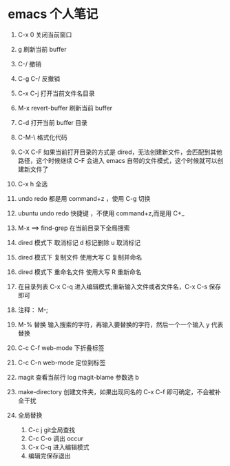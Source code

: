 # emacs 个人笔记

1. C-x 0 关闭当前窗口

2. g 刷新当前 buffer

3. C-/ 撤销

4. C-g C-/ 反撤销

5. C-x C-j 打开当前文件名目录

6. M-x revert-buffer 刷新当前 buffer

7. C-d 打开当前 buffer 目录

8. C-M-\ 格式化代码

9. C-X C-F 如果当前打开目录的方式是 dired，无法创建新文件，会匹配到其他路径，这个时候继续 C-F 会进入 emacs 自带的文件模式，这个时候就可以创建新文件了

10. C-x h 全选

11. undo redo 都是用 command+z ，使用 C-g 切换

12. ubuntu undo redo 快捷键 ，不使用 command+z,而是用 C+\_

13. M-x ==> find-grep 在当前目录下全局搜索

14. dired 模式下 取消标记 d 标记删除 u 取消标记

15. dired 模式下 复制文件 使用大写 C 复制并命名

16. dired 模式下 重命名文件 使用大写 R 重新命名

17. 在目录列表 C-x C-q 进入编辑模式;重新输入文件或者文件名，C-x C-s 保存 即可

18. 注释： M-;

19. M-% 替换 输入搜索的字符，再输入要替换的字符，然后一个一个输入 y 代表替换

20. C-c C-f web-mode 下折叠标签

21. C-c C-n web-mode 定位到标签

22. magit 查看当前行 log magit-blame 参数选 b

23. make-directory 创建文件夹，如果出现同名的 C-x C-f 即可确定，不会被补全干扰 

24. 全局替换
    1. C-c j git全局查找
    2. C-c C-o 调出 occur
    3. C-x C-q 进入编辑模式
    4. 编辑完保存退出



